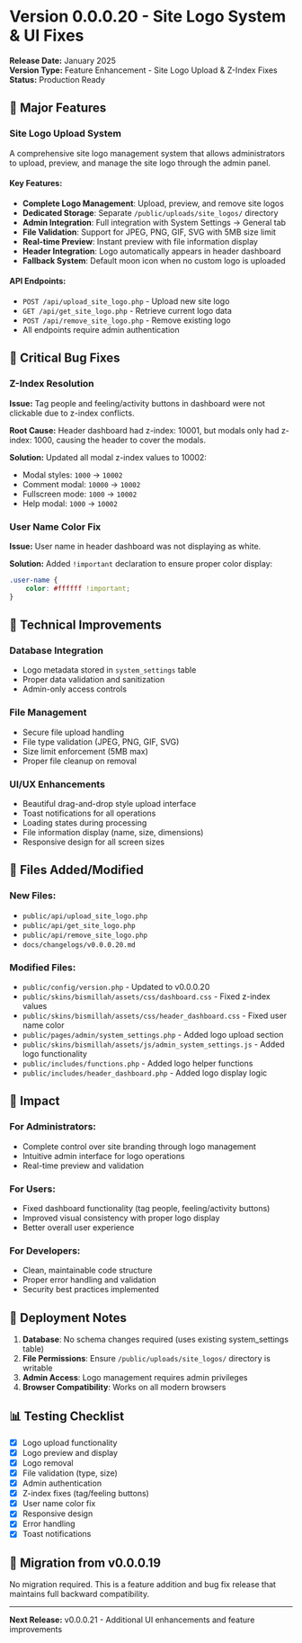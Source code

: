 # Version 0.0.0.20 - Site Logo System & UI Fixes

**Release Date:** January 2025  
**Version Type:** Feature Enhancement - Site Logo Upload & Z-Index Fixes  
**Status:** Production Ready

## 🎨 **Major Features**

### Site Logo Upload System
A comprehensive site logo management system that allows administrators to upload, preview, and manage the site logo through the admin panel.

#### Key Features:
- **Complete Logo Management**: Upload, preview, and remove site logos
- **Dedicated Storage**: Separate `/public/uploads/site_logos/` directory
- **Admin Integration**: Full integration with System Settings → General tab
- **File Validation**: Support for JPEG, PNG, GIF, SVG with 5MB size limit
- **Real-time Preview**: Instant preview with file information display
- **Header Integration**: Logo automatically appears in header dashboard
- **Fallback System**: Default moon icon when no custom logo is uploaded

#### API Endpoints:
- `POST /api/upload_site_logo.php` - Upload new site logo
- `GET /api/get_site_logo.php` - Retrieve current logo data
- `POST /api/remove_site_logo.php` - Remove existing logo
- All endpoints require admin authentication

## 🐛 **Critical Bug Fixes**

### Z-Index Resolution
**Issue:** Tag people and feeling/activity buttons in dashboard were not clickable due to z-index conflicts.

**Root Cause:** Header dashboard had z-index: 10001, but modals only had z-index: 1000, causing the header to cover the modals.

**Solution:** Updated all modal z-index values to 10002:
- Modal styles: `1000` → `10002`
- Comment modal: `10000` → `10002`
- Fullscreen mode: `1000` → `10002`
- Help modal: `1000` → `10002`

### User Name Color Fix
**Issue:** User name in header dashboard was not displaying as white.

**Solution:** Added `!important` declaration to ensure proper color display:
```css
.user-name {
    color: #ffffff !important;
}
```

## 🔧 **Technical Improvements**

### Database Integration
- Logo metadata stored in `system_settings` table
- Proper data validation and sanitization
- Admin-only access controls

### File Management
- Secure file upload handling
- File type validation (JPEG, PNG, GIF, SVG)
- Size limit enforcement (5MB max)
- Proper file cleanup on removal

### UI/UX Enhancements
- Beautiful drag-and-drop style upload interface
- Toast notifications for all operations
- Loading states during processing
- File information display (name, size, dimensions)
- Responsive design for all screen sizes

## 📁 **Files Added/Modified**

### New Files:
- `public/api/upload_site_logo.php`
- `public/api/get_site_logo.php`
- `public/api/remove_site_logo.php`
- `docs/changelogs/v0.0.0.20.md`

### Modified Files:
- `public/config/version.php` - Updated to v0.0.0.20
- `public/skins/bismillah/assets/css/dashboard.css` - Fixed z-index values
- `public/skins/bismillah/assets/css/header_dashboard.css` - Fixed user name color
- `public/pages/admin/system_settings.php` - Added logo upload section
- `public/skins/bismillah/assets/js/admin_system_settings.js` - Added logo functionality
- `public/includes/functions.php` - Added logo helper functions
- `public/includes/header_dashboard.php` - Added logo display logic

## 🎯 **Impact**

### For Administrators:
- Complete control over site branding through logo management
- Intuitive admin interface for logo operations
- Real-time preview and validation

### For Users:
- Fixed dashboard functionality (tag people, feeling/activity buttons)
- Improved visual consistency with proper logo display
- Better overall user experience

### For Developers:
- Clean, maintainable code structure
- Proper error handling and validation
- Security best practices implemented

## 🚀 **Deployment Notes**

1. **Database**: No schema changes required (uses existing system_settings table)
2. **File Permissions**: Ensure `/public/uploads/site_logos/` directory is writable
3. **Admin Access**: Logo management requires admin privileges
4. **Browser Compatibility**: Works on all modern browsers

## 📊 **Testing Checklist**

- [x] Logo upload functionality
- [x] Logo preview and display
- [x] Logo removal
- [x] File validation (type, size)
- [x] Admin authentication
- [x] Z-index fixes (tag/feeling buttons)
- [x] User name color fix
- [x] Responsive design
- [x] Error handling
- [x] Toast notifications

## 🔄 **Migration from v0.0.0.19**

No migration required. This is a feature addition and bug fix release that maintains full backward compatibility.

---

**Next Release:** v0.0.0.21 - Additional UI enhancements and feature improvements
